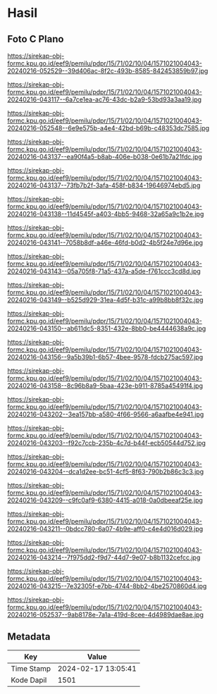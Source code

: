 # Hasil

## Foto C Plano

https://sirekap-obj-formc.kpu.go.id/eef9/pemilu/pdpr/15/71/02/10/04/1571021004043-20240216-052529--39d406ac-8f2c-493b-8585-842453859b97.jpg

https://sirekap-obj-formc.kpu.go.id/eef9/pemilu/pdpr/15/71/02/10/04/1571021004043-20240216-043117--6a7ce1ea-ac76-43dc-b2a9-53bd93a3aa19.jpg

https://sirekap-obj-formc.kpu.go.id/eef9/pemilu/pdpr/15/71/02/10/04/1571021004043-20240216-052548--6e9e575b-a4e4-42bd-b69b-c48353dc7585.jpg

https://sirekap-obj-formc.kpu.go.id/eef9/pemilu/pdpr/15/71/02/10/04/1571021004043-20240216-043137--ea90f4a5-b8ab-406e-b038-0e61b7a21fdc.jpg

https://sirekap-obj-formc.kpu.go.id/eef9/pemilu/pdpr/15/71/02/10/04/1571021004043-20240216-043137--73fb7b2f-3afa-458f-b834-19646974ebd5.jpg

https://sirekap-obj-formc.kpu.go.id/eef9/pemilu/pdpr/15/71/02/10/04/1571021004043-20240216-043138--11d4545f-a403-4bb5-9468-32a65a9c1b2e.jpg

https://sirekap-obj-formc.kpu.go.id/eef9/pemilu/pdpr/15/71/02/10/04/1571021004043-20240216-043141--7058b8df-a46e-46fd-b0d2-4b5f24e7d96e.jpg

https://sirekap-obj-formc.kpu.go.id/eef9/pemilu/pdpr/15/71/02/10/04/1571021004043-20240216-043143--05a705f8-71a5-437a-a5de-f761ccc3cd8d.jpg

https://sirekap-obj-formc.kpu.go.id/eef9/pemilu/pdpr/15/71/02/10/04/1571021004043-20240216-043149--b525d929-31ea-4d5f-b31c-a99b8bb8f32c.jpg

https://sirekap-obj-formc.kpu.go.id/eef9/pemilu/pdpr/15/71/02/10/04/1571021004043-20240216-043150--ab611dc5-8351-432e-8bb0-be4444638a9c.jpg

https://sirekap-obj-formc.kpu.go.id/eef9/pemilu/pdpr/15/71/02/10/04/1571021004043-20240216-043156--9a5b39b1-6b57-4bee-9578-fdcb275ac597.jpg

https://sirekap-obj-formc.kpu.go.id/eef9/pemilu/pdpr/15/71/02/10/04/1571021004043-20240216-043158--8c96b8a9-5baa-423e-b911-8785a45491f4.jpg

https://sirekap-obj-formc.kpu.go.id/eef9/pemilu/pdpr/15/71/02/10/04/1571021004043-20240216-043202--3ea157bb-a580-4f66-9566-a6aafbe4e941.jpg

https://sirekap-obj-formc.kpu.go.id/eef9/pemilu/pdpr/15/71/02/10/04/1571021004043-20240216-043203--f92c7ccb-235b-4c7d-b44f-ecb50544d752.jpg

https://sirekap-obj-formc.kpu.go.id/eef9/pemilu/pdpr/15/71/02/10/04/1571021004043-20240216-043204--dca1d2ee-bc51-4cf5-8f63-790b2b86c3c3.jpg

https://sirekap-obj-formc.kpu.go.id/eef9/pemilu/pdpr/15/71/02/10/04/1571021004043-20240216-043209--c9fc0af9-6380-4415-a018-0a0dbeeaf25e.jpg

https://sirekap-obj-formc.kpu.go.id/eef9/pemilu/pdpr/15/71/02/10/04/1571021004043-20240216-043211--0bdcc780-6a07-4b9e-aff0-c4e4d016d029.jpg

https://sirekap-obj-formc.kpu.go.id/eef9/pemilu/pdpr/15/71/02/10/04/1571021004043-20240216-043214--7f975dd2-f9d7-44d7-9e07-b8b1132cefcc.jpg

https://sirekap-obj-formc.kpu.go.id/eef9/pemilu/pdpr/15/71/02/10/04/1571021004043-20240216-043215--7e32305f-e7bb-4744-8bb2-4be2570860d4.jpg

https://sirekap-obj-formc.kpu.go.id/eef9/pemilu/pdpr/15/71/02/10/04/1571021004043-20240216-052537--9ab8178e-7a1a-419d-8cee-4d4989dae8ae.jpg


## Metadata

| Key        | Value               |
| ---------- | ------------------- |
| Time Stamp | 2024-02-17 13:05:41 |
| Kode Dapil | 1501                |



